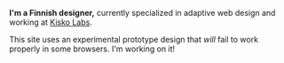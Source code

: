 **I'm a Finnish designer,** currently specialized in adaptive web design and working at [Kisko Labs](http://kiskolabs.com).

This site uses an experimental prototype design that _will_ fail to work properly in some browsers. I'm working on it!